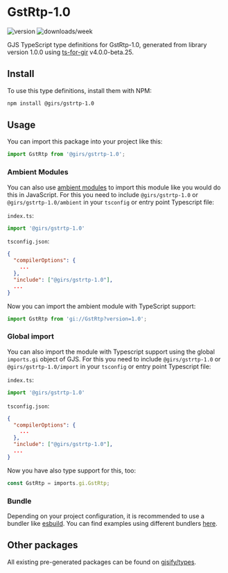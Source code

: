 
# GstRtp-1.0

![version](https://img.shields.io/npm/v/@girs/gstrtp-1.0)
![downloads/week](https://img.shields.io/npm/dw/@girs/gstrtp-1.0)


GJS TypeScript type definitions for GstRtp-1.0, generated from library version 1.0.0 using [ts-for-gir](https://github.com/gjsify/ts-for-gir) v4.0.0-beta.25.


## Install

To use this type definitions, install them with NPM:
```bash
npm install @girs/gstrtp-1.0
```

## Usage

You can import this package into your project like this:
```ts
import GstRtp from '@girs/gstrtp-1.0';
```

### Ambient Modules

You can also use [ambient modules](https://github.com/gjsify/ts-for-gir/tree/main/packages/cli#ambient-modules) to import this module like you would do this in JavaScript.
For this you need to include `@girs/gstrtp-1.0` or `@girs/gstrtp-1.0/ambient` in your `tsconfig` or entry point Typescript file:

`index.ts`:
```ts
import '@girs/gstrtp-1.0'
```

`tsconfig.json`:
```json
{
  "compilerOptions": {
    ...
  },
  "include": ["@girs/gstrtp-1.0"],
  ...
}
```

Now you can import the ambient module with TypeScript support: 

```ts
import GstRtp from 'gi://GstRtp?version=1.0';
```

### Global import

You can also import the module with Typescript support using the global `imports.gi` object of GJS.
For this you need to include `@girs/gstrtp-1.0` or `@girs/gstrtp-1.0/import` in your `tsconfig` or entry point Typescript file:

`index.ts`:
```ts
import '@girs/gstrtp-1.0'
```

`tsconfig.json`:
```json
{
  "compilerOptions": {
    ...
  },
  "include": ["@girs/gstrtp-1.0"],
  ...
}
```

Now you have also type support for this, too:

```ts
const GstRtp = imports.gi.GstRtp;
```

### Bundle

Depending on your project configuration, it is recommended to use a bundler like [esbuild](https://esbuild.github.io/). You can find examples using different bundlers [here](https://github.com/gjsify/ts-for-gir/tree/main/examples).

## Other packages

All existing pre-generated packages can be found on [gjsify/types](https://github.com/gjsify/types).

